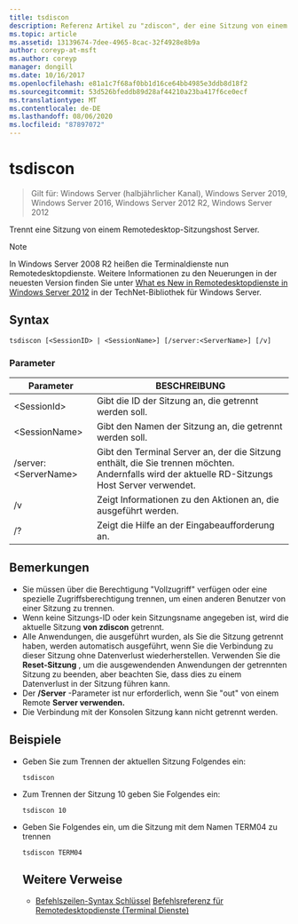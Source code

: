 ```yaml
---
title: tsdiscon
description: Referenz Artikel zu "zdiscon", der eine Sitzung von einem Remote Desktop-Sitzungs Host Server trennt.
ms.topic: article
ms.assetid: 13139674-7dee-4965-8cac-32f4928e8b9a
author: coreyp-at-msft
ms.author: coreyp
manager: dongill
ms.date: 10/16/2017
ms.openlocfilehash: e81a1c7f68af0bb1d16ce64bb4985e3ddb8d18f2
ms.sourcegitcommit: 53d526bfeddb89d28af44210a23ba417f6ce0ecf
ms.translationtype: MT
ms.contentlocale: de-DE
ms.lasthandoff: 08/06/2020
ms.locfileid: "87897072"
---
```

# <a name="tsdiscon"></a>tsdiscon

> Gilt für: Windows Server (halbjährlicher Kanal), Windows Server 2019, Windows Server 2016, Windows Server 2012 R2, Windows Server 2012

Trennt eine Sitzung von einem Remotedesktop-Sitzungshost Server.



> [!NOTE]
> In Windows Server 2008 R2 heißen die Terminaldienste nun Remotedesktopdienste. Weitere Informationen zu den Neuerungen in der neuesten Version finden Sie unter [What es New in Remotedesktopdienste in Windows Server 2012](/previous-versions/orphan-topics/ws.11/hh831527(v=ws.11)) in der TechNet-Bibliothek für Windows Server.

## <a name="syntax"></a>Syntax
```
tsdiscon [<SessionID> | <SessionName>] [/server:<ServerName>] [/v]
```

### <a name="parameters"></a>Parameter

|Parameter|BESCHREIBUNG|
|-------|--------|
|\<SessionId>|Gibt die ID der Sitzung an, die getrennt werden soll.|
|\<SessionName>|Gibt den Namen der Sitzung an, die getrennt werden soll.|
|/server:\<ServerName>|Gibt den Terminal Server an, der die Sitzung enthält, die Sie trennen möchten. Andernfalls wird der aktuelle RD-Sitzungs Host Server verwendet.|
|/v|Zeigt Informationen zu den Aktionen an, die ausgeführt werden.|
|/?|Zeigt die Hilfe an der Eingabeaufforderung an.|

## <a name="remarks"></a>Bemerkungen
-   Sie müssen über die Berechtigung "Vollzugriff" verfügen oder eine spezielle Zugriffsberechtigung trennen, um einen anderen Benutzer von einer Sitzung zu trennen.
-   Wenn keine Sitzungs-ID oder kein Sitzungsname angegeben ist, wird die aktuelle Sitzung **von zdiscon** getrennt.
-   Alle Anwendungen, die ausgeführt wurden, als Sie die Sitzung getrennt haben, werden automatisch ausgeführt, wenn Sie die Verbindung zu dieser Sitzung ohne Datenverlust wiederherstellen. Verwenden Sie die **Reset-Sitzung** , um die ausgewendenden Anwendungen der getrennten Sitzung zu beenden, aber beachten Sie, dass dies zu einem Datenverlust in der Sitzung führen kann.
-   Der **/Server** -Parameter ist nur erforderlich, wenn Sie "out" von einem Remote **Server verwenden.**
-   Die Verbindung mit der Konsolen Sitzung kann nicht getrennt werden.

## <a name="examples"></a>Beispiele
- Geben Sie zum Trennen der aktuellen Sitzung Folgendes ein:
  ```
  tsdiscon
  ```
- Zum Trennen der Sitzung 10 geben Sie Folgendes ein:
  ```
  tsdiscon 10
  ```
- Geben Sie Folgendes ein, um die Sitzung mit dem Namen TERM04 zu trennen
  ```
  tsdiscon TERM04
  ```
  ## <a name="additional-references"></a>Weitere Verweise
  - [Befehlszeilen-Syntax Schlüssel](command-line-syntax-key.md) 
   [Befehlsreferenz für Remotedesktopdienste (Terminal Dienste)](remote-desktop-services-terminal-services-command-reference.md)
